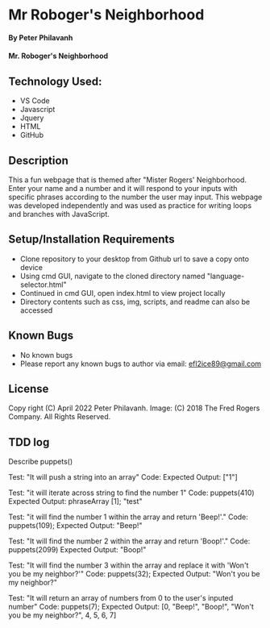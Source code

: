 # Mr Roboger's Neighborhood
#### By Peter Philavanh


#### Mr. Roboger's Neighborhood

## Technology Used:
* VS Code
* Javascript
* Jquery
* HTML
* GitHub

## Description
This a fun webpage that is themed after "Mister Rogers' Neighborhood. Enter your name and a number and it will respond to your inputs with specific phrases according to the number the user may input. This webpage was developed independently and was used as practice for writing loops and branches with JavaScript.

## Setup/Installation Requirements
* Clone repository to your desktop from Github url to save a copy onto device
* Using cmd GUI, navigate to the cloned directory named "language-selector.html"
* Continued in cmd GUI, open index.html to view project locally
* Directory contents such as css, img, scripts, and readme can also be accessed

## Known Bugs
* No known bugs
* Please report any known bugs to author via email: efl2ice89@gmail.com

## License
Copy right (C) April 2022 Peter Philavanh.
Image: (C) 2018 The Fred Rogers Company. All Rights Reserved.

## TDD log

Describe puppets()

Test: "It will push a string into an array"
Code:
Expected Output: ["1"]

Test: "it will iterate across string to find the number 1"
Code: puppets(410)
Expected Output: phraseArray [1]; "test"

Test: "it will find the number 1 within the array and return 'Beep!'."
Code: puppets(109);
Expected Output: "Beep!"

Test: "It will find the number 2 within the array and return 'Boop!'."
Code: puppets(2099)
Expected Output: "Boop!"

Test: "It will find the number 3 within the array and replace it with 'Won't you be my neighbor?'"
Code: puppets(32);
Expected Output: "Won't you be my neighbor?"

Test: "It will return an array of numbers from 0 to the user's inputed number"
Code: puppets(7);
Expected Output: [0, "Beep!", "Boop!", "Won't you be my neighbor?", 4, 5, 6, 7]